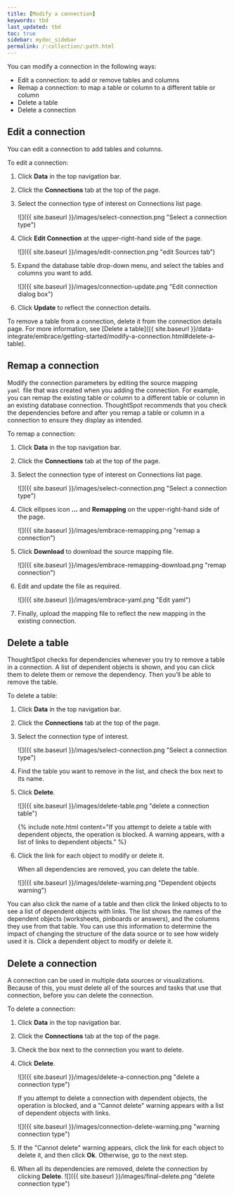```yaml
---
title: [Modify a connection]
keywords: tbd
last_updated: tbd
toc: true
sidebar: mydoc_sidebar
permalink: /:collection/:path.html
---
```


You can modify a connection in the following ways:
- Edit a connection: to add or remove tables and columns
- Remap a connection: to map a table or column to a different table or column
- Delete a table
- Delete a connection

## Edit a connection

You can edit a connection to add tables and columns.

To edit a connection:

1. Click **Data** in the top navigation bar.
2. Click the **Connections** tab at the top of the page.
3. Select the connection type of interest on Connections list page.

   ![]({{ site.baseurl }}/images/select-connection.png "Select a connection type")

4. Click **Edit Connection** at the upper-right-hand side of the page.

   ![]({{ site.baseurl }}/images/edit-connection.png "edit Sources tab")

5. Expand the database table drop-down menu, and select the tables and columns you want to add.

   ![]({{ site.baseurl }}/images/connection-update.png "Edit connection dialog box")

6. Click **Update** to reflect the connection details.

To remove a table from a connection, delete it from the connection details page. For more information, see [Delete a table]({{ site.baseurl }}/data-integrate/embrace/getting-started/modify-a-connection.html#delete-a-table).

## Remap a connection

Modify the connection parameters by editing the source mapping<code> yaml </code>file that was created when you adding the connection. For example, you can remap the existing table or column to a different table or column in an existing database connection. ThoughtSpot recommends that you check the dependencies before and after you remap a table or column in a connection to ensure they display as intended.

To remap a connection:

1. Click **Data** in the top navigation bar.
2. Click the **Connections** tab at the top of the page.
3. Select the connection type of interest on Connections list page.

   ![]({{ site.baseurl }}/images/select-connection.png "Select a connection type")

4. Click ellipses icon **...** and **Remapping** on the upper-right-hand side of the page.

    ![]({{ site.baseurl }}/images/embrace-remapping.png "remap a connection")

5. Click **Download** to download the source mapping file.

    ![]({{ site.baseurl }}/images/embrace-remapping-download.png "remap connection")

6. Edit and update the file as required.

    ![]({{ site.baseurl }}/images/embrace-yaml.png "Edit yaml")

7. Finally, upload the mapping file to reflect the new mapping in the existing connection.

## Delete a table
ThoughtSpot checks for dependencies whenever you try to remove a table in a connection. A list of dependent objects is shown, and you can click them to delete them or remove the dependency. Then you’ll be able to remove the table.

To delete a table:
1. Click **Data** in the top navigation bar.
2. Click the **Connections** tab at the top of the page.
3. Select the connection type of interest.

   ![]({{ site.baseurl }}/images/select-connection.png "Select a connection type")

4. Find the table you want to remove in the list, and check the box next to its name.
5. Click **Delete**.

    ![]({{ site.baseurl }}/images/delete-table.png "delete a connection table")

    {% include note.html content="If you attempt to delete a table with dependent objects, the operation is blocked. A warning appears, with a list of links to dependent objects." %}

6. Click the link for each object to modify or delete it.

   When all dependencies are removed, you can delete the table.

   ![]({{ site.baseurl }}/images/delete-warning.png "Dependent objects warning")

You can also click the name of a table and then click the linked objects to to see a list of dependent objects with links. The list shows the names of the dependent objects (worksheets, pinboards or answers), and the columns they use from that table. You can use this information to determine the impact of changing the structure of the data source or to see how widely used it is. Click a dependent object to modify or delete it.

## Delete a connection
A connection can be used in multiple data sources or visualizations. Because of this, you must delete all of the sources and tasks that use that connection, before you can delete the connection.

To delete a connection:
1. Click **Data** in the top navigation bar.
2. Click the **Connections** tab at the top of the page.
3. Check the box next to the connection you want to delete.
4. Click **Delete**.

   ![]({{ site.baseurl }}/images/delete-a-connection.png "delete a connection type")

   If you attempt to delete a connection with dependent objects, the operation is blocked, and a "Cannot delete" warning appears with a list of dependent objects with links.

   ![]({{ site.baseurl }}/images/connection-delete-warning.png "warning connection type")

5. If the "Cannot delete" warning appears, click the link for each object to delete it, and then click **Ok**. Otherwise, go to the next step.

6. When all its dependencies are removed, delete the connection by clicking **Delete**.
    ![]({{ site.baseurl }}/images/final-delete.png "delete connection type")

